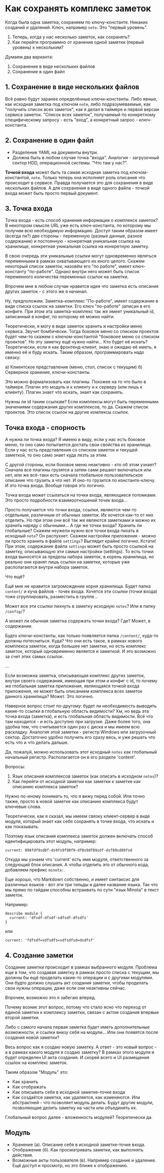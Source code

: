 # Как сохранять комплекс заметок

Когда была одна заметка, сохраняем по ключу-константе. Никаких созданий и удалений. Ключ, например `note`. Это "первый уровень".

1. Теперь, когда у нас несколько заметок, как сохранять?
2. Как перейти программно от хранения одной заметки (первый уровень) к нескольким?

Думаем два варианта:

1. Сохранение в виде нескольких файлов
2. Сохранение в один файл

## 1. Сохранение в виде нескольких файлов

Всё равно будут заранее определённые ключи-константы. Либо явные, как исходная заметка под ключом `note`, либо подразумеваемые, как "получить список всех заметок", как я делал в таймере и первой версии сервиса заметок. "Список всех заметок", получаемый по конкретному специфическому запросу - есть "вход", а конкретный запрос - ключ-константа.

## 2. Сохранение в один файл

- Разделение YAML на документы внутри.
- Должна быть в любом случае точка "входа". Аналогия - загрузочный сектор HDD, операционной системы. "Что там у нас?".

**Точкой входа** может быть та самая исходная заметка под ключом-константой, `note`. Только теперь она исполняет роль описания что происходит в сервисе. Правда получается это для сохранения в виде нескольких файлов. А для сохранения в виде одного файла - точкой входа может быть просто первый документ.

## 3. Точка входа

Точка входа - есть способ хранения информации о комплексе заметок? В некотором смысле URL уже есть ключ-константа, по которому мы получим всю необходимую информацию. Доступ таким образом имеет (всегда ли?) две стороны - переменную (разные данные, разное содержание) и постоянную - конкретная уникальная ссылка на хранилище, конкретная уникальная ссылка на конкретную заметку.

В свою очередь эти уникальные ссылки могут одновременно являться переменными в рамках охватывающего их иного целого. Скажем некоторый список заметок, назовём его "по работе", имеет ключ-константу "по-работе". Однако внутри него может быть список переменного количества переменных ссылок на заметки.

Впрочем мне в любом случае нравится идея что заметка есть описание других заметок - с этого же я начинал.

Ну, предположим. Заметка-комплекс "По-работе", имеет содержание в виде списка ссылок на заметки. Его ключ "по-работе" записан в его конфиге. При этом эта заметка-комплекс так же имеет уникальный id, записанный в конфиг, по которому её можно найти.

Теоретически, я могу в виде заметок хранить и настройки меню сервиса. Звучит бомбически. Тогда боковое меню со списком проектов будет чем-то скажем с ключом-константой "боковоее меню со списком проектов". Но эту заметку ещё нужно найти... Кто будет её искать? Теоретически, если я как фронтенд-клиент, знаю и ожидаю её иметь, я именно её и буду искать. Таким образом, программировать надо связку:

а) Клиентское представление (меню, стол, список с текущим)
б) Серверное хранение, ключи-константы.

Это можно формализовать как плагины. Похожее на то что было в таймере. Плагин это модуль и к клиенту и к серверу (или лишь к клиенту). Плагин знает что искать, знает как сохранять.

Нужны ли id таким ссылкам? Если комплексы могут быть переменными значениями содержания других комплексов, то да. Скажем список проектов. Это список ссылок на другие комлексы ссылок.

## Точка входа - спорность

А нужна ли точка входа? Я имеею в виду, если у нас есть боковое меню, то оно само попытается достать свои свойства из хранилища. Если у нас есть представления со списком заметок и текущей заметкой, то оно само знает куда лезть за этим.

С другой стороны, если боковое меню неактивно - кто об этом узнает? Сначала все плагины грузятся а затем сами решают включаться или нет, или же всё-таки есть сначала глобальное пользовательское описание что грузить а что нет. И оно-то грузится по константе-ключу. И это точка входа. Вообще говоря это логично.

Точка входа может ссылаться на точки входа, являющиеся потомками. Это просто подробности взаимоотношений точек входа...

Просто получается что точки входа, ссылки, являются чем-то отдельным, различным от обычных заметок. Их хочется как-то от них отделить. Но при этом они всё так же являются заметками и можно их хранить наряду с обычными... А где же точки входа? Хранить ли глобальные? Скажем неужели нужно все точки входа пихать в исходный `note`? Он распухнет. Скажем настройки приложения - можно ли просто хранить в файле `settings`? Выглядит крайне логично. Кстати! При этом, содержание файла `settings` может быть просто ссылкой на заметку, описывающую эти самые настройки (settings). То есть точки входа выносятся за пределы набора заметок, в корень хранилища, но реально они хранят лишь ссылки на заметки, которые уже располагаются внутри набора заметок.

Что ещё?

Ещё мне не нравится загромождение корня хранилища. Будет папка `content/` и куча файлов - точек входа. Хочется эти ссылки (точки входа) тоже сгруппировать, разместить в группе...

Может все эти ссылки пихнуть в заметку исходную `notes`? Или в папку `/config/`?

А может ли обычная заметка содержать точки входа? Где? Может, в содержании.

Будто ключи-константы, как только появляется папка `/content/`, куда-то должны потесниться. Куда? Что они есть такое, в рамках нового комплекса заметок, когда большее нет заметки, но есть комплекс заметок, который одновременно является и заметкой. И это возможно за счет этих самых ссылок.

...

Если возможна заметка, описывающая комплекс других заметок, внутри своего содержания, имеющая при этом и конфиг с id, то почему же глобальная заметка приложения, являющаяся точкой входа приложения, не может быть описанием комплекса всех заметок данного хранилища? Может. Это логично.

Наверное вопрос стоит по-другому: будет ли необходимость выводить какие-то ссылки в глобальную область видимости? Хм, но ведь эта точка входа (заметка), и есть глобальная область видимости. Всё что там находится - и есть доступно при загрузке. Даже более того, она удобна тем, что считывается один раз с диска и мы имеем всю раскладку. Аналогия этой заметки - регистр Windows или загрузочный сектор. Достаточно удобно получить его сразу весь, и уже решать что есть что и что делать дальше.

Да, пожалуй, можно использовать этот исходный `notes` как глобальный начальный регистр. Располагается он в его разделе 'content'.

Вопросы:

1. Язык описания комплексов заметок (как описать в исходном `notes`)?
2. Как перейти от исходной заметки как заметки к заметке как описанию комплекса заметок?

Нужно по-иному понимать то, что я вижу перед собой. Или точно также, просто в новой заметке как описанию комплекса будут ключевые слова.

Теоретически, как я сказал, мы имеем связку клиент-сервер в виде модуля, который знает как себя сохранять в точке входа, что искать и как показывать.

Поэтому язык описания комплекса заметок должен включать способ идентифицировать этот модуль, например:

```minota:current
current: 898fdf9sd8f-ds9fs9f98f9-df8s9df89sdf-dsf89sd89fsd
```

Откуда мы узнаем что 'current' есть имя модуля, ответственного за следующий блок описания. А чтобы отделить это от обычного кода, добавляем префикс `minota:`.

Еще хорошо, что Markdown собственно, и имеет синтаксис для различных языков - вот эти три тильды и далее название языка. Так что мы прямо по гайдам способны встраивать по сути "язык Minota" в текст заметок.

Например:

```minota
describe module {
  current: 'dfsdf-dfsdf-sdfsdf-dfsdfs'
}
```

или

```minota
current: 'fdfsdf=sdfsdfs=sdfsdfsd=dsdfsf'
```

## 4. Создание заметки

Создание заметки происходит в рамках выбранного модуля. Проблема еще в том, что создавая заметку в рамках просто списка с текущим, мы должны бы ещё проделать какие-то операции и с другими модулями. Они будто должно слушать акт создания заметки, чтобы проделать свои нужны операции, даже если они неактивны сейчас.

Впрочем, возможно это я забегаю вперед.

Почему возник этот вопрос, потому что стало ясно что переход от единой заметки к комплексу заметки, связан с актом создания впервые второй заметки.

Либо с самого начала первая заметка будет иметь дополнительные возможности, и ссылки внизу себя на модули... Или они появятся после создания новой заметки?

Весь вопрос как я создаю новую заметку. А ответ - это новый вопрос - а в рамках какого модуля я создаю заметку? В рамках этого модуля и будет определен UI акта создания. И скорей всего и UI размещения ссылок на комплекс заметок.

Таким образом "Модуль" это:

- Как хранить
- Как отображать
- Как описывать себя в исходной заметке-точке входа
- Как создаётся заметка, как удаляется, как изменяются. Или абстрактней - что позволяет модуль делать. Будут другие модули, позволяющие делить заметку на части или объединять их.

Глобальный вопрос далее - вложенность модулей? Теоретически да.

## Модуль

- Хранение (а). Описание себя в исходной заметке-точке входа.
- Отображение (б). Как просматривать заметки, как выполнять действия.
- Возможные акты пользователя (в). Например создание и удаление. Ещё доступ и просмотр, но это ближе к отображению.
